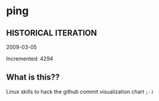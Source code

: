 # ping

## HISTORICAL ITERATION
2009-03-05

Incremented: 4294

## What is this?? 
Linux skills to hack the github commit visualization chart `;-)`
